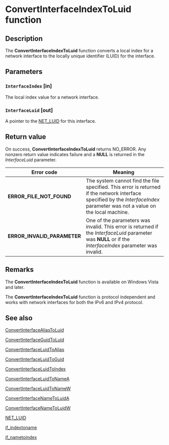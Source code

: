 # ConvertInterfaceIndexToLuid function

## Description

The
**ConvertInterfaceIndexToLuid** function converts a local index for a network interface to the locally unique identifier (LUID) for the interface.

## Parameters

### `InterfaceIndex` [in]

The local index value for a network interface.

### `InterfaceLuid` [out]

A pointer to the [NET_LUID](https://learn.microsoft.com/windows/desktop/api/ifdef/ns-ifdef-net_luid_lh) for this interface.

## Return value

On success,
**ConvertInterfaceIndexToLuid** returns NO_ERROR. Any nonzero return value indicates failure and a **NULL** is returned in the *InterfaceLuid* parameter.

| Error code | Meaning |
| --- | --- |
| **ERROR_FILE_NOT_FOUND** | The system cannot find the file specified. This error is returned if the network interface specified by the *InterfaceIndex* parameter was not a value on the local machine. |
| **ERROR_INVALID_PARAMETER** | One of the parameters was invalid. This error is returned if the *InterfaceLuid* parameter was **NULL** or if the *InterfaceIndex* parameter was invalid. |

## Remarks

The **ConvertInterfaceIndexToLuid** function is available on Windows Vista and later.

The **ConvertInterfaceIndexToLuid** function is protocol independent and works with network interfaces for both the IPv6 and IPv4 protocol.

## See also

[ConvertInterfaceAliasToLuid](https://learn.microsoft.com/windows/desktop/api/netioapi/nf-netioapi-convertinterfacealiastoluid)

[ConvertInterfaceGuidToLuid](https://learn.microsoft.com/windows/desktop/api/netioapi/nf-netioapi-convertinterfaceguidtoluid)

[ConvertInterfaceLuidToAlias](https://learn.microsoft.com/windows/desktop/api/netioapi/nf-netioapi-convertinterfaceluidtoalias)

[ConvertInterfaceLuidToGuid](https://learn.microsoft.com/windows/desktop/api/netioapi/nf-netioapi-convertinterfaceluidtoguid)

[ConvertInterfaceLuidToIndex](https://learn.microsoft.com/windows/desktop/api/netioapi/nf-netioapi-convertinterfaceluidtoindex)

[ConvertInterfaceLuidToNameA](https://learn.microsoft.com/windows/desktop/api/netioapi/nf-netioapi-convertinterfaceluidtonamea)

[ConvertInterfaceLuidToNameW](https://learn.microsoft.com/windows/desktop/api/netioapi/nf-netioapi-convertinterfaceluidtonamew)

[ConvertInterfaceNameToLuidA](https://learn.microsoft.com/windows/desktop/api/netioapi/nf-netioapi-convertinterfacenametoluida)

[ConvertInterfaceNameToLuidW](https://learn.microsoft.com/windows/desktop/api/netioapi/nf-netioapi-convertinterfacenametoluidw)

[NET_LUID](https://learn.microsoft.com/windows/desktop/api/ifdef/ns-ifdef-net_luid_lh)

[if_indextoname](https://learn.microsoft.com/windows/desktop/api/netioapi/nf-netioapi-if_indextoname)

[if_nametoindex](https://learn.microsoft.com/windows/desktop/api/netioapi/nf-netioapi-if_nametoindex)